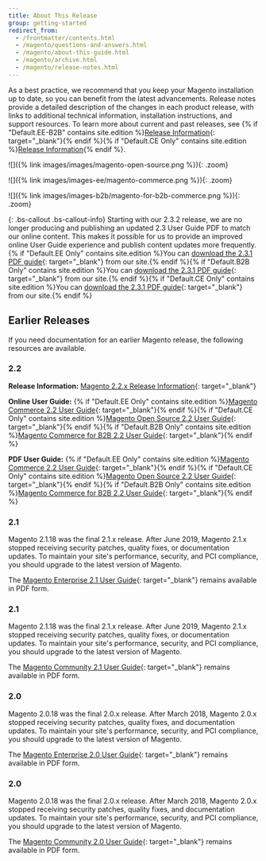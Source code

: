 ```yaml
---
title: About This Release
group: getting-started
redirect_from: 
  - /frontmatter/contents.html
  - /magento/questions-and-answers.html
  - /magento/about-this-guide.html
  - /magento/archive.html
  - /magento/release-notes.html
---
```


As a best practice, we recommend that you keep your Magento installation up to date, so you can benefit from the latest advancements. Release notes provide a detailed description of the changes in each product release, with links to additional technical information, installation instructions, and support resources. To learn more about current and past releases, see {% if "Default.EE-B2B" contains site.edition %}[Release Information][1]{: target="_blank"}{% endif %}{% if "Default.CE Only" contains site.edition %}[Release Information][2]{% endif %}.

<!--{% if "Default.CE Only" contains site.edition %}-->
![]({% link images/images/magento-open-source.png %}){: .zoom}
<!--{% endif %}-->
<!--{% if "Default.EE Only" contains site.edition %}-->
![]({% link images/images-ee/magento-commerce.png %}){: .zoom}
<!--{% endif %}-->
<!--{% if "Default.B2B Only" contains site.edition %}-->
![]({% link images/images-b2b/magento-for-b2b-commerce.png %}){: .zoom}
<!--{% endif %}-->

{: .bs-callout .bs-callout-info}
Starting with our 2.3.2 release, we are no longer producing and publishing an updated 2.3 User Guide PDF to match our online content. This makes it possible for us to provide an improved online User Guide experience and publish content updates more frequently.<br>{% if "Default.EE Only" contains site.edition %}You can [download the 2.3.1 PDF guide][18]{: target="_blank"} from our site.{% endif %}{% if "Default.B2B Only" contains site.edition %}You can [download the 2.3.1 PDF guide][19]{: target="_blank"} from our site.{% endif %}{% if "Default.CE Only" contains site.edition %}You can [download the 2.3.1 PDF guide][20]{: target="_blank"} from our site.{% endif %}

## Earlier Releases

If you need documentation for an earlier Magento release, the following resources are available.

### 2.2

**Release Information:** [Magento 2.2.x Release Information][16]{: target="_blank"}

**Online User Guide:** {% if "Default.EE Only" contains site.edition %}[Magento Commerce 2.2 User Guide][14]{: target="_blank"}{% endif %}{% if "Default.CE Only" contains site.edition %}[Magento Open Source 2.2 User Guide][13]{: target="_blank"}{% endif %}{% if "Default.B2B Only" contains site.edition %}[Magento Commerce for B2B 2.2 User Guide][15]{: target="_blank"}{% endif %}

**PDF User Guide:** {% if "Default.EE Only" contains site.edition %}[Magento Commerce 2.2 User Guide][7]{: target="_blank"}{% endif %}{% if "Default.CE Only" contains site.edition %}[Magento Open Source 2.2 User Guide][6]{: target="_blank"}{% endif %}{% if "Default.B2B Only" contains site.edition %}[Magento Commerce for B2B 2.2 User Guide][8]{: target="_blank"}{% endif %}

<!--{% if "Default.EE Only" contains site.edition %}-->
### 2.1

Magento 2.1.18 was the final 2.1.x release. After June 2019, Magento 2.1.x stopped receiving security patches, quality fixes, or documentation updates. To maintain your site's performance, security, and PCI compliance, you should upgrade to the latest version of Magento.

The [Magento Enterprise 2.1 User Guide][4]{: target="_blank"} remains available in PDF form.

<!--{% endif %}-->
<!--{% if "Default.CE Only" contains site.edition %}-->
### 2.1

Magento 2.1.18 was the final 2.1.x release. After June 2019, Magento 2.1.x stopped receiving security patches, quality fixes, or documentation updates. To maintain your site's performance, security, and PCI compliance, you should upgrade to the latest version of Magento.

The [Magento Community 2.1 User Guide][5]{: target="_blank"} remains available in PDF form.

<!--{% endif %}-->
<!--{% if "Default.EE Only" contains site.edition %}-->
### 2.0

Magento 2.0.18 was the final 2.0.x release. After March 2018, Magento 2.0.x stopped receiving security patches, quality fixes, and documentation updates. To maintain your site's performance, security, and PCI compliance, you should upgrade to the latest version of Magento.

The [Magento Enterprise 2.0 User Guide][10]{: target="_blank"} remains available in PDF form.
<!--{% endif %}-->
<!--{% if "Default.CE Only" contains site.edition %}-->
### 2.0

Magento 2.0.18 was the final 2.0.x release. After March 2018, Magento 2.0.x stopped receiving security patches, quality fixes, and documentation updates. To maintain your site's performance, security, and PCI compliance, you should upgrade to the latest version of Magento.

The [Magento Community 2.0 User Guide][9]{: target="_blank"} remains available in PDF form.

<!--{% endif %}-->

[1]: https://devdocs.magento.com/guides/v2.3/release-notes/ReleaseNotes2.3.0Commerce.html
[2]: https://devdocs.magento.com/guides/v2.3/release-notes/ReleaseNotes2.3.0OpenSource.html
[3]: https://magento.com/products/community-edition
[4]: https://docs.magento.com/m2/pdf/ee/Magento-Enterprise-Edition-2.1-User-Guide.pdf
[5]: https://docs.magento.com/m2/pdf/ce/Magento-Community-Edition-2.1-User-Guide.pdf
[6]: https://docs.magento.com/m2/pdf/ce/Magento-Open-Source-2.2-User-Guide.pdf
[7]: https://docs.magento.com/m2/pdf/ee/Magento_Commerce_2.2_User_Guide.pdf
[8]: https://docs.magento.com/m2/pdf/b2b/Magento-for-B2B-Commerce-2.2-User-Guide.pdf
[9]: https://docs.magento.com/m2/pdf/ce/Magento_Community_Edition_2.0_User_Guide.pdf
[10]: https://docs.magento.com/m2/pdf/ee/Magento_Enterprise_Edition_2.0_User_Guide.pdf
[13]: http://docs.magento.com/m2/2.2/ce/user_guide/getting-started.html
[14]: http://docs.magento.com/m2/2.2/ee/user_guide/getting-started.html
[15]: http://docs.magento.com/m2/2.2/b2b/user_guide/getting-started.html
[16]: https://devdocs.magento.com/guides/v2.2/release-notes/bk-release-notes.html
[18]: https://docs.magento.com/m2/pdf/ee/Magento-Commerce-2.3-User-Guide.pdf
[19]: https://docs.magento.com/m2/pdf/b2b/Magento-for-B2B-Commerce-2.3-User-Guide.pdf
[20]: https://docs.magento.com/m2/pdf/ce/Magento-Open-Source-2.3-User-Guide.pdf
